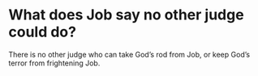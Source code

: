 # What does Job say no other judge could do?

There is no other judge who can take God’s rod from Job, or keep God’s terror from frightening Job.
